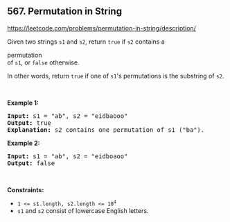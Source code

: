 ## 567. Permutation in String

<https://leetcode.com/problems/permutation-in-string/description/>

<div class="elfjS" data-track-load="description_content"><p>Given two strings <code>s1</code> and <code>s2</code>, return <code>true</code> if <code>s2</code> contains a <span data-keyword="permutation-string" class=" cursor-pointer relative text-dark-blue-s text-sm"><div class="popover-wrapper inline-block" data-headlessui-state=""><div><div aria-expanded="false" data-headlessui-state="" id="headlessui-popover-button-:r1c:"><div>permutation</div></div><div style="position: fixed; z-index: 40; inset: 0px auto auto 0px; transform: translate(436px, 183px);"></div></div></div></span> of <code>s1</code>, or <code>false</code> otherwise.</p>

<p>In other words, return <code>true</code> if one of <code>s1</code>'s permutations is the substring of <code>s2</code>.</p>

<p>&nbsp;</p>
<p><strong class="example">Example 1:</strong></p>

<pre><strong>Input:</strong> s1 = "ab", s2 = "eidbaooo"
<strong>Output:</strong> true
<strong>Explanation:</strong> s2 contains one permutation of s1 ("ba").
</pre>

<p><strong class="example">Example 2:</strong></p>

<pre><strong>Input:</strong> s1 = "ab", s2 = "eidboaoo"
<strong>Output:</strong> false
</pre>

<p>&nbsp;</p>
<p><strong>Constraints:</strong></p>

<ul>
 <li><code>1 &lt;= s1.length, s2.length &lt;= 10<sup>4</sup></code></li>
 <li><code>s1</code> and <code>s2</code> consist of lowercase English letters.</li>
</ul>
</div>
